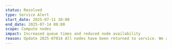 ```yaml
---
status: Resolved
type: Service Alert
start_date: 2025-07-11 10:00
end_date: 2025-07-14 08:00
scope: Compute nodes
impact: Increased queue times and reduced node availability
reason: Update 2025-07014 All nodes have been returned to service. We are planning to remove a number of compute nodes to ensure cooling is adequate as higher temperatures are forecast in the Edinburgh area. Further details will be provided as they are available.  We apologise for the inconvenience caused by longer queue times.
---
```

